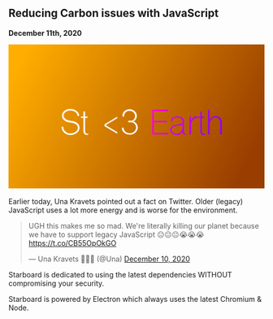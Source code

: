 ## Reducing Carbon issues with JavaScript
**December 11th, 2020**

![Starboard <3 Earth](https://github.com/starboardops/blog/blob/gh-pages/stloveearth.png?raw=true)

Earlier today, Una Kravets pointed out a fact on Twitter. Older (legacy) JavaScript uses a lot more energy and is worse for the environment.
<blockquote class="twitter-tweet"><p lang="en" dir="ltr">UGH this makes me so mad. We&#39;re literally killing our planet because we have to support legacy JavaScript 😐😐😐😭😭😭 <a href="https://t.co/CB55OpOkGO">https://t.co/CB55OpOkGO</a></p>&mdash; Una Kravets 👩🏻‍💻 (@Una) <a href="https://twitter.com/Una/status/1337146993441959936?ref_src=twsrc%5Etfw">December 10, 2020</a></blockquote>
Starboard is dedicated to using the latest dependencies WITHOUT compromising your security.

Starboard is powered by Electron which always uses the latest Chromium & Node.

